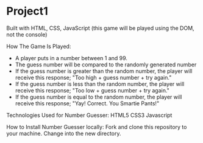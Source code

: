 # Project1
Built with HTML, CSS, JavaScript (this game will be played using the DOM, not the console)



   How The Game Is Played:
- A player puts in a number between 1 and 99. 
- The guess number will be compared to the randomly generated number
- If the guess number is greater than the random number, the player will    
  receive this response;  "Too high + guess number + try again."
- If the guess number is less than the random number, the player will 
  receive this response; "Too low  + guess number + try again."
- If the guess number is  equal to the random number, the player will 
  receive this response; "Yay! Correct.  You Smartie Pants!"

 Technologies Used for Number Guesser:
    HTML5
    CSS3
    Javascript

How to Install Number Guesser locally:
    Fork and clone this repository to your machine.
    Change into the new directory.